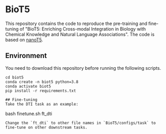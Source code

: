 # BioT5

This repository contains the code to reproduce the pre-training and fine-tuning of "BioT5: Enriching Cross-modal Integration in Biology with Chemical Knowledge and Natural Language Associations".
The code is based on [nanoT5](https://github.com/PiotrNawrot/nanoT5).

## Environment
You need to download this repository before running the following scripts.
```
cd biot5
conda create -n biot5 python=3.8
conda activate biot5
pip install -r requirements.txt
```

```
## Fine-tuning
Take the DTI task as an example:
```
bash finetune.sh ft_dti
```
Change the `ft_dti` to other file names in `BioT5/configs/task` to fine-tune on other downstream tasks.